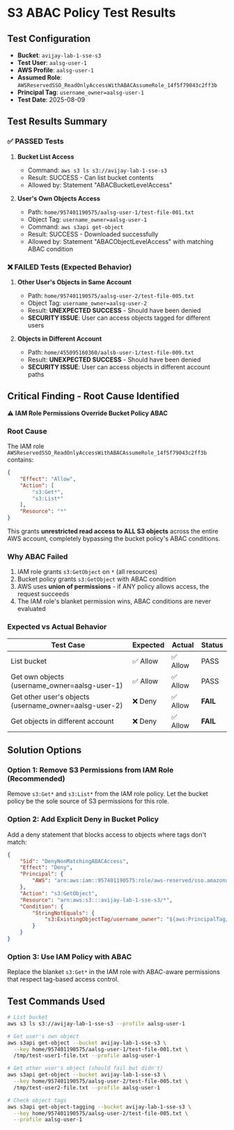 # S3 ABAC Policy Test Results

## Test Configuration
- **Bucket**: `avijay-lab-1-sse-s3`
- **Test User**: `aalsg-user-1`
- **AWS Profile**: `aalsg-user-1`
- **Assumed Role**: `AWSReservedSSO_ReadOnlyAccessWithABACAssumeRole_14f5f79043c2ff3b`
- **Principal Tag**: `username_owner=aalsg-user-1`
- **Test Date**: 2025-08-09

## Test Results Summary

### ✅ PASSED Tests

1. **Bucket List Access**
   - Command: `aws s3 ls s3://avijay-lab-1-sse-s3`
   - Result: SUCCESS - Can list bucket contents
   - Allowed by: Statement "ABACBucketLevelAccess"

2. **User's Own Objects Access**
   - Path: `home/957401190575/aalsg-user-1/test-file-001.txt`
   - Object Tag: `username_owner=aalsg-user-1`
   - Command: `aws s3api get-object`
   - Result: SUCCESS - Downloaded successfully
   - Allowed by: Statement "ABACObjectLevelAccess" with matching ABAC condition

### ❌ FAILED Tests (Expected Behavior)

1. **Other User's Objects in Same Account**
   - Path: `home/957401190575/aalsg-user-2/test-file-005.txt`
   - Object Tag: `username_owner=aalsg-user-2`
   - Result: **UNEXPECTED SUCCESS** - Should have been denied
   - **SECURITY ISSUE**: User can access objects tagged for different users

2. **Objects in Different Account**
   - Path: `home/455095160360/aalsb-user-1/test-file-009.txt`
   - Result: **UNEXPECTED SUCCESS** - Should have been denied
   - **SECURITY ISSUE**: User can access objects in different account paths

## Critical Finding - Root Cause Identified

⚠️ **IAM Role Permissions Override Bucket Policy ABAC**

### Root Cause
The IAM role `AWSReservedSSO_ReadOnlyAccessWithABACAssumeRole_14f5f79043c2ff3b` contains:
```json
{
    "Effect": "Allow",
    "Action": [
        "s3:Get*",
        "s3:List*"
    ],
    "Resource": "*"
}
```

This grants **unrestricted read access to ALL S3 objects** across the entire AWS account, completely bypassing the bucket policy's ABAC conditions.

### Why ABAC Failed
1. IAM role grants `s3:GetObject` on `*` (all resources)
2. Bucket policy grants `s3:GetObject` with ABAC condition
3. AWS uses **union of permissions** - if ANY policy allows access, the request succeeds
4. The IAM role's blanket permission wins, ABAC conditions are never evaluated

### Expected vs Actual Behavior

| Test Case | Expected | Actual | Status |
|-----------|----------|--------|--------|
| List bucket | ✅ Allow | ✅ Allow | PASS |
| Get own objects (username_owner=aalsg-user-1) | ✅ Allow | ✅ Allow | PASS |
| Get other user's objects (username_owner=aalsg-user-2) | ❌ Deny | ✅ Allow | **FAIL** |
| Get objects in different account | ❌ Deny | ✅ Allow | **FAIL** |

## Solution Options

### Option 1: Remove S3 Permissions from IAM Role (Recommended)
Remove `s3:Get*` and `s3:List*` from the IAM role policy. Let the bucket policy be the sole source of S3 permissions for this role.

### Option 2: Add Explicit Deny in Bucket Policy
Add a deny statement that blocks access to objects where tags don't match:
```json
{
    "Sid": "DenyNonMatchingABACAccess",
    "Effect": "Deny",
    "Principal": {
        "AWS": "arn:aws:iam::957401190575:role/aws-reserved/sso.amazonaws.com/AWSReservedSSO_ReadOnlyAccessWithABACAssumeRole_14f5f79043c2ff3b"
    },
    "Action": "s3:GetObject",
    "Resource": "arn:aws:s3:::avijay-lab-1-sse-s3/*",
    "Condition": {
        "StringNotEquals": {
            "s3:ExistingObjectTag/username_owner": "${aws:PrincipalTag/username_owner}"
        }
    }
}
```

### Option 3: Use IAM Policy with ABAC
Replace the blanket `s3:Get*` in the IAM role with ABAC-aware permissions that respect tag-based access control.

## Test Commands Used

```bash
# List bucket
aws s3 ls s3://avijay-lab-1-sse-s3 --profile aalsg-user-1

# Get user's own object
aws s3api get-object --bucket avijay-lab-1-sse-s3 \
  --key home/957401190575/aalsg-user-1/test-file-001.txt \
  /tmp/test-user1-file.txt --profile aalsg-user-1

# Get other user's object (should fail but didn't)
aws s3api get-object --bucket avijay-lab-1-sse-s3 \
  --key home/957401190575/aalsg-user-2/test-file-005.txt \
  /tmp/test-user2-file.txt --profile aalsg-user-1

# Check object tags
aws s3api get-object-tagging --bucket avijay-lab-1-sse-s3 \
  --key home/957401190575/aalsg-user-2/test-file-005.txt \
  --profile aalsg-user-1
```